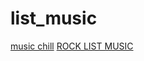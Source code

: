 # list_music <br>
[music chill](https://www.youtube.com/watch?v=INo9yYZM8ds&list=RDMMHNvjmIntNxM&index=29)
[ROCK LIST MUSIC](https://www.youtube.com/watch?v=l9WKZpC9UbU&list=RDMiCZdvQXULE&index=13)

